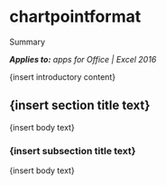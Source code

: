 
# chartpointformat
Summary

 _**Applies to:** apps for Office | Excel 2016_

{insert introductory content}

## {insert section title text}

{insert body text}


### {insert subsection title text}

{insert body text}

